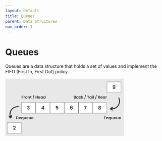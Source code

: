 ```yaml
---
layout: default
title: Queues
parent: Data Structures
nav_order: 1
---
```


# Queues

Queues are a data structure that holds a set of values and implement the
FIFO (First In, First Out) policy.

![queue](../../assets/img/queue.png)
